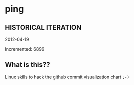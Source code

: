 # ping

## HISTORICAL ITERATION
2012-04-19

Incremented: 6896

## What is this?? 
Linux skills to hack the github commit visualization chart `;-)`
